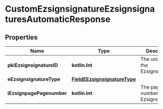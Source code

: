 
# CustomEzsignsignatureEzsignsignaturesAutomaticResponse

## Properties
Name | Type | Description | Notes
------------ | ------------- | ------------- | -------------
**pkiEzsignsignatureID** | **kotlin.Int** | The unique ID of the Ezsignsignature | 
**eEzsignsignatureType** | [**FieldEEzsignsignatureType**](FieldEEzsignsignatureType.md) |  | 
**iEzsignpagePagenumber** | **kotlin.Int** | The page number in the Ezsigndocument | 



